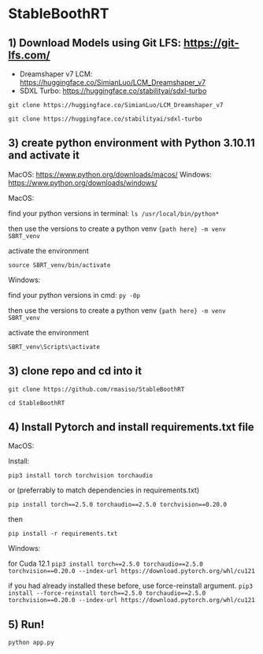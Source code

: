 # StableBoothRT

## 1) Download Models using Git LFS: https://git-lfs.com/

   - Dreamshaper v7 LCM: https://huggingface.co/SimianLuo/LCM_Dreamshaper_v7
   - SDXL Turbo: https://huggingface.co/stabilityai/sdxl-turbo

```git clone https://huggingface.co/SimianLuo/LCM_Dreamshaper_v7```


```git clone https://huggingface.co/stabilityai/sdxl-turbo```

## 3) create python environment with Python 3.10.11 and activate it

MacOS: https://www.python.org/downloads/macos/
Windows: https://www.python.org/downloads/windows/

MacOS:

find your python versions in terminal:
```ls /usr/local/bin/python*```

then use the versions to create a python venv
```{path here} -m venv SBRT_venv```

activate the environment

```source SBRT_venv/bin/activate```

Windows:

find your python versions in cmd:
```py -0p```

then use the versions to create a python venv
```{path here} -m venv SBRT_venv```

activate the environment

```SBRT_venv\Scripts\activate```

## 3) clone repo and cd into it

```git clone https://github.com/rmasiso/StableBoothRT```

```cd StableBoothRT```

## 4) Install Pytorch and install requirements.txt file

MacOS:

Install: 

```pip3 install torch torchvision torchaudio```

or (preferrably to match dependencies in requirements.txt)

```pip install torch==2.5.0 torchaudio==2.5.0 torchvision==0.20.0```

then 

```pip install -r requirements.txt```

Windows:

for Cuda 12.1
```pip3 install torch==2.5.0 torchaudio==2.5.0 torchvision==0.20.0 --index-url https://download.pytorch.org/whl/cu121```

if you had already installed these before, use force-reinstall argument.
```pip3 install --force-reinstall torch==2.5.0 torchaudio==2.5.0 torchvision==0.20.0 --index-url https://download.pytorch.org/whl/cu121```

## 5) Run!

```python app.py```

